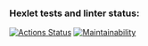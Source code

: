 ### Hexlet tests and linter status:
[![Actions Status](https://github.com/chuykovas/frontend-project-44/workflows/hexlet-check/badge.svg)](https://github.com/chuykovas/frontend-project-44/actions)
[![Maintainability](https://api.codeclimate.com/v1/badges/5f1bf8b9546c0335e2b3/maintainability)](https://codeclimate.com/github/chuykovas/frontend-project-44/maintainability)

